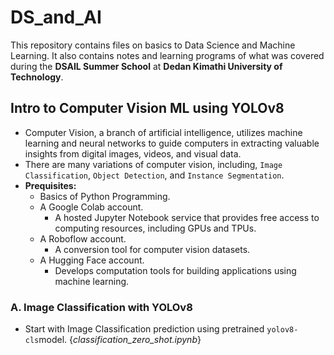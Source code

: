 # DS_and_AI
This repository contains files on basics to Data Science and Machine Learning.
It also contains notes and learning programs of what was covered during the **DSAIL Summer School** at **Dedan Kimathi University of Technology**.

## Intro to Computer Vision ML using YOLOv8
- Computer Vision, a branch of artificial intelligence, utilizes machine learning and neural networks to guide computers in extracting valuable insights from digital images, videos, and visual data.
- There are many variations of computer vision, including, ```Image Classification```, ```Object Detection```, and ```Instance Segmentation```.
- **Prequisites:**
  - Basics of Python Programming.
  - A Google Colab account.
    - A hosted Jupyter Notebook service that provides free access to computing resources, including GPUs and TPUs.
  - A Roboflow account.
    - A conversion tool for computer vision datasets.
  - A Hugging Face account.
    - Develops computation tools for building applications using machine learning.
### A. Image Classification with YOLOv8
- Start with Image Classification prediction using pretrained ```yolov8-cls```model. {*classification_zero_shot.ipynb*}